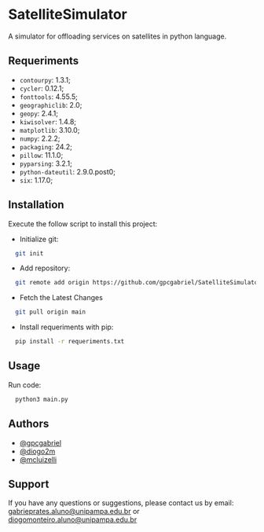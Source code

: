 
# SatelliteSimulator

A simulator for offloading services on satellites in python language.


## Requeriments

- `contourpy`: 1.3.1;
- `cycler`: 0.12.1;
- `fonttools`: 4.55.5;
- `geographiclib`: 2.0;
- `geopy`: 2.4.1;
- `kiwisolver`: 1.4.8;
- `matplotlib`: 3.10.0;
- `numpy`: 2.2.2;
- `packaging`: 24.2;
- `pillow`: 11.1.0;
- `pyparsing`: 3.2.1;
- `python-dateutil`: 2.9.0.post0;
- `six`: 1.17.0;
## Installation

Execute the follow script to install this project:

- Initialize git:
```bash
  git init
```

- Add repository:
```bash
  git remote add origin https://github.com/gpcgabriel/SatelliteSimulator.git
```

- Fetch the Latest Changes
```bash
  git pull origin main
```

- Install requeriments with pip:
```bash
  pip install -r requeriments.txt
```
## Usage

Run code:
```bash
  python3 main.py
```
## Authors

- [@gpcgabriel](https://www.github.com/gpcgabriel)
- [@diogo2m](https://www.github.com/diogo2m)
- [@mcluizelli](https://www.github.com/mcluizelli)
## Support

If you have any questions or suggestions, please contact us by email: gabrieprates.aluno@unipampa.edu.br or diogomonteiro.aluno@unipampa.edu.br
